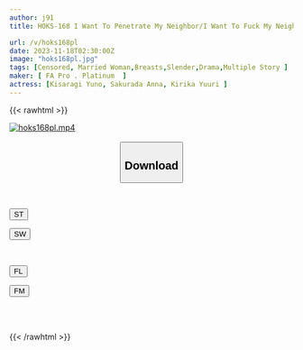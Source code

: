 ```yaml
---
author: j91
title: HOKS-168 I Want To Penetrate My Neighbor/I Want To Fuck My Neighbor's Wife/I Want To Pierce My Cheeky Woman/A Gentle Girl

url: /v/hoks168pl
date: 2023-11-18T02:30:00Z
image: "hoks168pl.jpg"
tags: [Censored, Married Woman,Breasts,Slender,Drama,Multiple Story	]
maker: [ FA Pro . Platinum  ]
actress: [Kisaragi Yuno, Sakurada Anna, Kirika Yuuri ]
---
```



{{< rawhtml >}}

<div class="video" data-videoid="Y6Y9PmmMRzTvYDa">
    <a href="javascript:;">
        <img src="/v/hoks168pl/hoks168pl.jpg" width="WIDTH" height="HEIGHT" alt="hoks168pl.mp4" loading="lazy">
    </a>
</div>

<script type="text/javascript" src="https://j91.asia/asset/on-demand-st.js"></script>

<br>
  <link rel="stylesheet" href="https://j91.asia/asset/bs5.css">
  
  <center>
  <button class="btn btn-primary" type="button" data-bs-toggle="collapse" data-bs-target=".multi-collapse" aria-expanded="false" aria-controls="multiCollapseExample1 multiCollapseExample2"><h2>Download</h2></button></center>
</p>
<div class="row">
  <div class="col">
    <div class="collapse multi-collapse" id="multiCollapseExample1">
      <div class="card card-body">
	      	      <br>
<div class="buttons">  
<p><a href="https://streamtape.to/v/Y6Y9PmmMRzTvYDa" target="_blank"><button class="btn-hover color-3"><i class="fa fa-download"></i> ST</button></a></p>
<p><a href="https://sfastwish.com/6pbp279vpehl" target="_blank"><button class="btn-hover color-2"><i class="fa fa-download"></i> SW</button></a></p></div>
    </div>
  </div>
</div>
  <div class="col">
    <div class="collapse multi-collapse" id="multiCollapseExample2">
      <div class="card card-body">
	      <br>
<div class="buttons">
<p><a href="https://filelions.online/f/6g82m495ctbi" target="_blank"><button class="btn-hover color-9"><i class="fa fa-download"></i> FL</button></a></p>
<p><a href="javascript:;" target="_blank"><button class="btn-hover color-8"><i class="fa fa-download"></i> FM</button></a></p></div>
<br><br>
      </div>
    </div>
  </div>
</div>

{{< /rawhtml >}}
